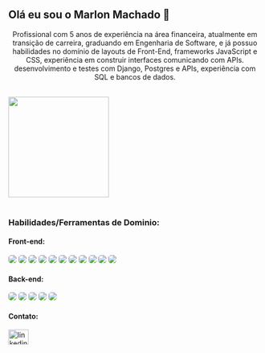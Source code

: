 ## Olá eu sou o Marlon Machado 👋

<div style="display: inline_block">
  <p align="center">
  Profissional com 5 anos de experiência na área financeira, atualmente em transição de carreira, graduando em Engenharia de Software, e já possuo 
  habilidades no domínio de layouts de Front-End, frameworks JavaScript e CSS, experiência em construir interfaces comunicando com APIs.
  desenvolvimento e testes com Django, Postgres e APIs, 
  experiência com SQL e bancos de dados.
</p>
</div>

</br>

<div style="display: inline_block">
  <a href="https://github.com/MarlonCMSilva/github-readme-stats">
    <img height=200 align="center" src="https://github-readme-stats.vercel.app/api?username=MarlonCMSIlva&show_icons=true&theme=onedark" />
  </a>
</div>

</br>

### Habilidades/Ferramentas de Dominio:
#### Front-end:
<div style="display: inline">
    <img style="border-radius: 5px;align: center" src="https://img.shields.io/badge/HTML5-E34F26?style=for-the-badge&logo=html5&logoColor=white">
    <img style="border-radius: 5px;align: center" src="https://img.shields.io/badge/CSS3-1572B6?style=for-the-badge&logo=css3&logoColor=white">
    <img style="border-radius: 5px;align: center" src="https://img.shields.io/badge/Sass-CC6699?style=for-the-badge&logo=sass&logoColor=white">
    <img style="border-radius: 5px;align: center" src="https://img.shields.io/badge/JavaScript-F7DF1E?style=for-the-badge&logo=javascript&logoColor=black">
    <img style="border-radius: 5px;align: center" src="https://img.shields.io/badge/TypeScript-007ACC?style=for-the-badge&logo=typescript&logoColor=white">
    <img style="border-radius: 5px;align: center" src="https://img.shields.io/badge/React-20232A?style=for-the-badge&logo=react&logoColor=61DAFB">
    <img style="border-radius: 5px;align: center" src="https://img.shields.io/badge/Vue.js-35495E?style=for-the-badge&logo=vue.js&logoColor=4FC08D">
    <img style="border-radius: 5px;align: center" src="https://img.shields.io/badge/Bootstrap-563D7C?style=for-the-badge&logo=bootstrap&logoColor=white">
    <img style="border-radius: 5px;align: center" src="https://img.shields.io/badge/Redux-593D88?style=for-the-badge&logo=redux&logoColor=white">
    <img style="border-radius: 5px;align: center" src="https://img.shields.io/badge/jQuery-0769AD?style=for-the-badge&logo=jquery&logoColor=white">
    <img style="border-radius: 5px;align: center" src="https://img.shields.io/badge/Jest-323330?style=for-the-badge&logo=Jest&logoColor=white">
</div>

</br>

#### Back-end:
<div style="display: inline_block">
  <img style="border-radius: 5px;align: center" src="https://img.shields.io/badge/Python-3776AB?style=for-the-badge&logo=python&logoColor=white">
  <img style="border-radius: 5px;align: center" src="https://img.shields.io/badge/Java-ED8B00?style=for-the-badge&logo=openjdk&logoColor=white">
  <img style="border-radius: 5px;align: center" src="https://img.shields.io/badge/MySQL-00000F?style=for-the-badge&logo=mysql&logoColor=white">
  <img style="border-radius: 5px;align: center" src="https://img.shields.io/badge/PostgreSQL-316192?style=for-the-badge&logo=postgresql&logoColor=white">
  <img style="border-radius: 5px;align: center" src="https://img.shields.io/badge/MongoDB-4EA94B?style=for-the-badge&logo=mongodb&logoColor=white">
</div>

#### Contato:
<a href="https://www.linkedin.com/in/marlon-conceicao-machado-silva/" target="blank"><img align="center" src="https://raw.githubusercontent.com/rahuldkjain/github-profile-readme-generator/master/src/images/icons/Social/linked-in-alt.svg" alt="linkedinmarlonmachado" height="30" width="40" /></a>

